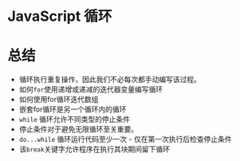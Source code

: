# JavaScript 循环

# 总结

- 循环执行重复操作，因此我们不必每次都手动编写该过程。
- 如何`for`使用递增或递减的迭代器变量编写循环
- 如何使用for循环迭代数组
- 嵌套for循环是另一个循环内的循环
- `while` 循环允许不同类型的停止条件
- 停止条件对于避免无限循环至关重要。
- `do...while` 循环运行代码至少一次 - 仅在第一次执行后检查停止条件
- 该`break`关键字允许程序在执行其块期间留下循环
